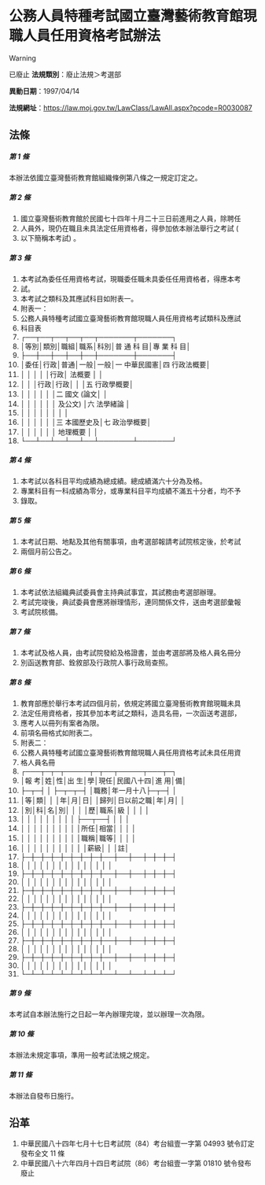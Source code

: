 # 公務人員特種考試國立臺灣藝術教育館現職人員任用資格考試辦法


> [!WARNING]
> 已廢止
**法規類別**：廢止法規＞考選部

**異動日期**：1997/04/14  

**法規網址**：https://law.moj.gov.tw/LawClass/LawAll.aspx?pcode=R0030087



## 法條
##### 第 1 條
本辦法依國立臺灣藝術教育館組織條例第八條之一規定訂定之。

##### 第 2 條
1. 國立臺灣藝術教育館於民國七十四年十月二十三日前進用之人員，除聘任
1. 人員外，現仍在職且未具法定任用資格者，得參加依本辦法舉行之考試 (
1. 以下簡稱本考試) 。

##### 第 3 條
1. 本考試為委任任用資格考試，現職委任職未具委任任用資格者，得應本考
1. 試。
1. 本考試之類科及其應試科目如附表一。
1. 附表一：
1. 公務人員特種考試國立臺灣藝術教育館現職人員任用資格考試類科及應試
1. 科目表
1. ┌──┬──┬──┬──┬──┬───────┬───────┐
1. │等別│類別│職組│職系│科別│普  通  科  目│專  業  科  目│
1. ├──┼──┼──┼──┼──┼───────┼───────┤
1. │委任│行政│普通│一般│一般│一  中華民國憲│四  行政法概要│
1. │    │    │    │    │行政│    法概要    │              │
1. │    │    │行政│行政│    │              │五  行政學概要│
1. │    │    │    │    │    │二  國文 (論文│              │
1. │    │    │    │    │    │    及公文)   │六  法學緒論  │
1. │    │    │    │    │    │              │              │
1. │    │    │    │    │    │三  本國歷史及│七  政治學概要│
1. │    │    │    │    │    │    地理概要  │              │
1. └──┴──┴──┴──┴──┴───────┴───────┘

##### 第 4 條
1. 本考試以各科目平均成績為總成績。總成績滿六十分為及格。
1. 專業科目有一科成績為零分，或專業科目平均成績不滿五十分者，均不予
1. 錄取。

##### 第 5 條
1. 本考試日期、地點及其他有關事項，由考選部報請考試院核定後，於考試
1. 兩個月前公告之。

##### 第 6 條
1. 本考試依法組織典試委員會主持典試事宜，其試務由考選部辦理。
1. 考試完竣後，典試委員會應將辦理情形，連同關係文件，送由考選部彙報
1. 考試院核備。

##### 第 7 條
1. 本考試及格人員，由考試院發給及格證書，並由考選部將及格人員名冊分
1. 別函送教育部、銓敘部及行政院人事行政局查照。

##### 第 8 條
1. 教育部應於舉行本考試四個月前，依規定將國立臺灣藝術教育館現職未具
1. 法定任用資格者，按其參加本考試之類科，造具名冊，一次函送考選部，
1. 應考人以冊列有案者為限。
1. 前項名冊格式如附表二。
1. 附表二：
1. 公務人員特種考試國立臺灣藝術教育館現職人員任用資格考試未具任用資
1. 格人員名冊
1. ┌───┬─┬─┬─────┬─┬──┬─────┬───┬─┐
1. │報  考│姓│性│出      生│學│現任│民國八十四│進  用│備│
1. ├─┬─┤  │  ├─┬─┬─┤  │職務│年一月十八├─┬─┤  │
1. │等│類│  │  │年│月│日│  │歸列│日以前之職│年│月│  │
1. │別│科│名│別│  │  │  │歷│職系│級        │  │  │  │
1. │  │  │  │  │  │  │  │  │    ├──┬──┤  │  │  │
1. │  │  │  │  │  │  │  │  │    │所任│相當│  │  │  │
1. │  │  │  │  │  │  │  │  │    │職稱│職等│  │  │  │
1. │  │  │  │  │  │  │  │  │    │    │薪級│  │  │註│
1. ├─┼─┼─┼─┼─┼─┼─┼─┼──┼──┼──┼─┼─┼─┤
1. │  │  │  │  │  │  │  │  │    │    │    │  │  │  │
1. ├─┼─┼─┼─┼─┼─┼─┼─┼──┼──┼──┼─┼─┼─┤
1. │  │  │  │  │  │  │  │  │    │    │    │  │  │  │
1. ├─┼─┼─┼─┼─┼─┼─┼─┼──┼──┼──┼─┼─┼─┤
1. │  │  │  │  │  │  │  │  │    │    │    │  │  │  │
1. ├─┼─┼─┼─┼─┼─┼─┼─┼──┼──┼──┼─┼─┼─┤
1. │  │  │  │  │  │  │  │  │    │    │    │  │  │  │
1. ├─┼─┼─┼─┼─┼─┼─┼─┼──┼──┼──┼─┼─┼─┤
1. │  │  │  │  │  │  │  │  │    │    │    │  │  │  │
1. ├─┼─┼─┼─┼─┼─┼─┼─┼──┼──┼──┼─┼─┼─┤
1. │  │  │  │  │  │  │  │  │    │    │    │  │  │  │
1. ├─┼─┼─┼─┼─┼─┼─┼─┼──┼──┼──┼─┼─┼─┤
1. │  │  │  │  │  │  │  │  │    │    │    │  │  │  │
1. └─┴─┴─┴─┴─┴─┴─┴─┴──┴──┴──┴─┴─┴─┘

##### 第 9 條
本考試自本辦法施行之日起一年內辦理完竣，並以辦理一次為限。

##### 第 10 條
本辦法未規定事項，準用一般考試法規之規定。

##### 第 11 條
本辦法自發布日施行。

## 沿革
1. 中華民國八十四年七月十七日考試院（84）考台組壹一字第 04993  號令訂定發布全文 11 條
1. 中華民國八十六年四月十四日考試院（86）考台組壹一字第 01810  號令發布廢止
